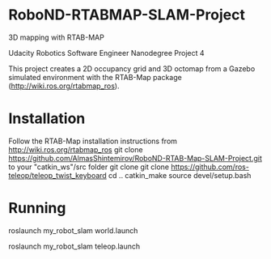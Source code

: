 # RoboND-RTABMAP-SLAM-Project
3D mapping with RTAB-MAP  

Udacity Robotics Software Engineer Nanodegree Project 4 

This project creates a 2D occupancy grid and 3D octomap from a Gazebo simulated environment with the RTAB-Map package (http://wiki.ros.org/rtabmap_ros).

# Installation

  Follow the RTAB-Map installation instructions from http://wiki.ros.org/rtabmap_ros
  git clone https://github.com/AlmasShintemirov/RoboND-RTAB-Map-SLAM-Project.git to your "catkin_ws"/src folder
  git clone git clone https://github.com/ros-teleop/teleop_twist_keyboard
  cd ..
  catkin_make
  source devel/setup.bash

# Running

roslaunch my_robot_slam world.launch

roslaunch my_robot_slam teleop.launch

